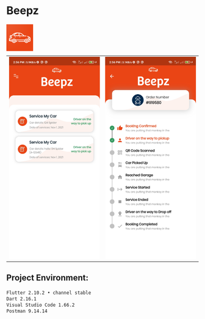 
# Beepz
<img src="assets/ss/app_logo.png" height=70 align="left"> 
<br />
<br />
<br /><br />
<table>
  <tr>
    <td><img src="/assets/ss/1.jpg" width=270 ></td>
    <td><img src="/assets/ss/2.jpg" width=270 ></td>
  </tr>
 </table>


## Project Environment:
```
Flutter 2.10.2 • channel stable
Dart 2.16.1
Visual Studio Code 1.66.2
Postman 9.14.14
```

